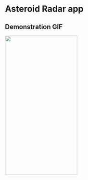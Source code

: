 # Asteroid Radar app

## Demonstration GIF
<img src="https://user-images.githubusercontent.com/43718257/109408868-93c1f180-79b3-11eb-84f9-d588cca3202a.gif" width=240 height=460>
